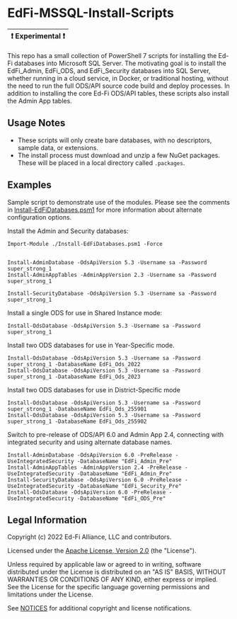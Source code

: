 # EdFi-MSSQL-Install-Scripts

| :exclamation: **Experimental** :exclamation: |
| -------------------------------------------- |

This repo has a small collection of PowerShell 7 scripts for installing the
Ed-Fi databases into Microsoft SQL Server. The motivating goal is to install the
EdFi_Admin, EdFi_ODS, and EdFi_Security databases into SQL Server, whether
running in a cloud service, in Docker, or traditional hosting, without the need
to run the full ODS/API source code build and deploy processes. In addition to
installing the core Ed-Fi ODS/API tables, these scripts also install the Admin
App tables.

## Usage Notes

* These scripts will only create bare databases, with no descriptors, sample
  data, or extensions.
* The install process must download and unzip a few NuGet packages. These will
  be placed in a local directory called `.packages`.

## Examples

Sample script to demonstrate use of the modules. Please see the comments in
[Install-EdFiDatabases.psm1](Install-EdFiDatabases.psm1) for more information
about alternate configuration options.

Install the Admin and Security databases:

```pwsh
Import-Module ./Install-EdFiDatabases.psm1 -Force


Install-AdminDatabase -OdsApiVersion 5.3 -Username sa -Password super_strong_1
Install-AdminAppTables -AdminAppVersion 2.3 -Username sa -Password super_strong_1

Install-SecurityDatabase -OdsApiVersion 5.3 -Username sa -Password super_strong_1
```

Install a single ODS for use in Shared Instance mode:

```pwsh
Install-OdsDatabase -OdsApiVersion 5.3 -Username sa -Password super_strong_1
```

Install two ODS databases for use in Year-Specific mode.

```pwsh
Install-OdsDatabase -OdsApiVersion 5.3 -Username sa -Password super_strong_1 -DatabaseName EdFi_Ods_2022
Install-OdsDatabase -OdsApiVersion 5.3 -Username sa -Password super_strong_1 -DatabaseName EdFi_Ods_2023
```

Install two ODS databases for use in District-Specific mode

```pwsh
Install-OdsDatabase -OdsApiVersion 5.3 -Username sa -Password super_strong_1 -DatabaseName EdFi_Ods_255901
Install-OdsDatabase -OdsApiVersion 5.3 -Username sa -Password super_strong_1 -DatabaseName EdFi_Ods_255902
```

Switch to pre-release of ODS/API 6.0 and Admin App 2.4, connecting with
integrated security and using alternate database names.

```pwsh
Install-AdminDatabase -OdsApiVersion 6.0 -PreRelease -UseIntegratedSecurity -DatabaseName "EdFi_Admin_Pre"
Install-AdminAppTables -AdminAppVersion 2.4 -PreRelease -UseIntegratedSecurity -DatabaseName "EdFi_Admin_Pre"
Install-SecurityDatabase -OdsApiVersion 6.0 -PreRelease -UseIntegratedSecurity -DatabaseName "EdFi_Security_Pre"
Install-OdsDatabase -OdsApiVersion 6.0 -PreRelease -UseIntegratedSecurity -DatabaseName "EdFi_ODS_Pre"
```

## Legal Information

Copyright (c) 2022 Ed-Fi Alliance, LLC and contributors.

Licensed under the [Apache License, Version 2.0](LICENSE) (the "License").

Unless required by applicable law or agreed to in writing, software distributed
under the License is distributed on an "AS IS" BASIS, WITHOUT WARRANTIES OR
CONDITIONS OF ANY KIND, either express or implied. See the License for the
specific language governing permissions and limitations under the License.

See [NOTICES](NOTICES.md) for additional copyright and license notifications.
